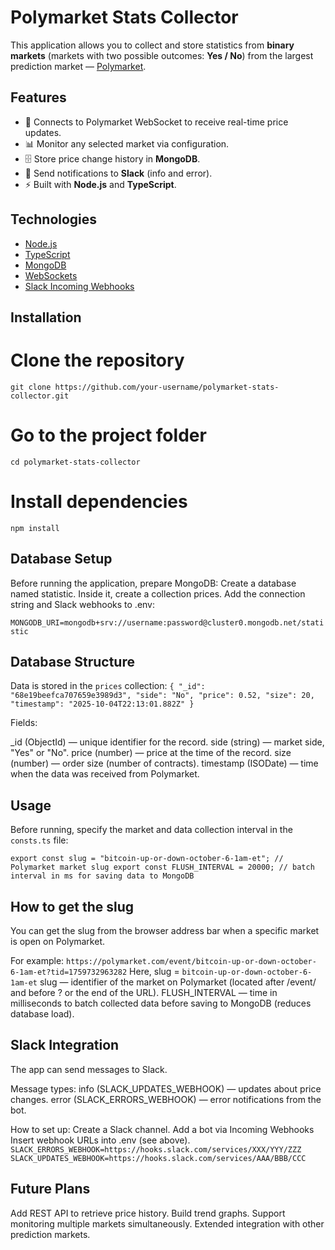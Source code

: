 # Polymarket Stats Collector

This application allows you to collect and store statistics from **binary markets** (markets with two possible outcomes: **Yes / No**) from the largest prediction market — [Polymarket](https://polymarket.com).

## Features
- 🔗 Connects to Polymarket WebSocket to receive real-time price updates.
- 📊 Monitor any selected market via configuration.
- 🗄️ Store price change history in **MongoDB**.
- 🔔 Send notifications to **Slack** (info and error).
- ⚡ Built with **Node.js** and **TypeScript**.

## Technologies
- [Node.js](https://nodejs.org/)
- [TypeScript](https://www.typescriptlang.org/)
- [MongoDB](https://www.mongodb.com/)
- [WebSockets](https://developer.mozilla.org/docs/Web/API/WebSockets_API)
- [Slack Incoming Webhooks](https://api.slack.com/messaging/webhooks)

## Installation

# Clone the repository
`git clone https://github.com/your-username/polymarket-stats-collector.git`

# Go to the project folder
`cd polymarket-stats-collector`

# Install dependencies
`npm install`

## Database Setup

Before running the application, prepare MongoDB:
Create a database named statistic.
Inside it, create a collection prices.
Add the connection string and Slack webhooks to .env:

`MONGODB_URI=mongodb+srv://username:password@cluster0.mongodb.net/statistic`

## Database Structure

Data is stored in the `prices` collection:
`{
    "_id": "68e19beefca707659e3989d3",
    "side": "No",
    "price": 0.52,
    "size": 20,
    "timestamp": "2025-10-04T22:13:01.882Z"
}`

Fields:

_id (ObjectId) — unique identifier for the record.
side (string) — market side, "Yes" or "No".
price (number) — price at the time of the record.
size (number) — order size (number of contracts).
timestamp (ISODate) — time when the data was received from Polymarket.

## Usage

Before running, specify the market and data collection interval in the `consts.ts` file:

`export const slug = "bitcoin-up-or-down-october-6-1am-et"; // Polymarket market slug
export const FLUSH_INTERVAL = 20000; // batch interval in ms for saving data to MongoDB`

## How to get the slug

You can get the slug from the browser address bar when a specific market is open on Polymarket.

For example: `https://polymarket.com/event/bitcoin-up-or-down-october-6-1am-et?tid=1759732963282`
Here, slug = `bitcoin-up-or-down-october-6-1am-et`
slug — identifier of the market on Polymarket (located after /event/ and before ? or the end of the URL).
FLUSH_INTERVAL — time in milliseconds to batch collected data before saving to MongoDB (reduces database load).

## Slack Integration

The app can send messages to Slack.

Message types:
info (SLACK_UPDATES_WEBHOOK) — updates about price changes.
error (SLACK_ERRORS_WEBHOOK) — error notifications from the bot.

How to set up:
Create a Slack channel.
Add a bot via Incoming Webhooks
Insert webhook URLs into .env (see above).
`SLACK_ERRORS_WEBHOOK=https://hooks.slack.com/services/XXX/YYY/ZZZ
SLACK_UPDATES_WEBHOOK=https://hooks.slack.com/services/AAA/BBB/CCC`

## Future Plans

Add REST API to retrieve price history.
Build trend graphs.
Support monitoring multiple markets simultaneously.
Extended integration with other prediction markets.
